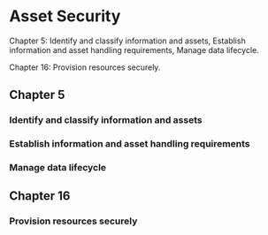 # Asset Security 

Chapter 5: Identify and classify information and assets, Establish information and asset handling requirements, Manage data lifecycle.

Chapter 16: Provision resources securely. 

## Chapter 5 

### Identify and classify information and assets


### Establish information and asset handling requirements

### Manage data lifecycle


## Chapter 16

### Provision resources securely








